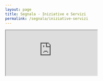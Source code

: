 ```yaml
---
layout: page
title: Segnala - Iniziative e Servizi
permalink: /segnala/iniziative-servizi
---
```


<iframe class="iframe-embed iframe-embed--v200" src="https://ee.humanitarianresponse.info/i/::6KafBk33"></iframe>